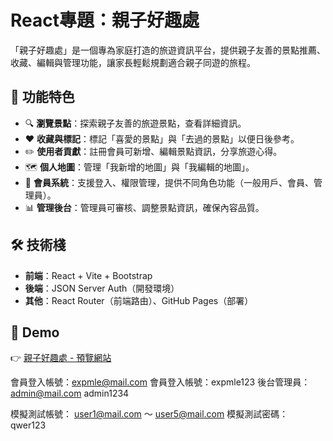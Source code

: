 # React專題：親子好趣處

「親子好趣處」是一個專為家庭打造的旅遊資訊平台，提供親子友善的景點推薦、收藏、編輯與管理功能，讓家長輕鬆規劃適合親子同遊的旅程。

## 🌟 功能特色
- 🔍 **瀏覽景點**：探索親子友善的旅遊景點，查看詳細資訊。
- ❤️ **收藏與標記**：標記「喜愛的景點」與「去過的景點」以便日後參考。
- ✏️ **使用者貢獻**：註冊會員可新增、編輯景點資訊，分享旅遊心得。
- 🗺 **個人地圖**：管理「我新增的地圖」與「我編輯的地圖」。
- 🔑 **會員系統**：支援登入、權限管理，提供不同角色功能（一般用戶、會員、管理員）。
- 📊 **管理後台**：管理員可審核、調整景點資訊，確保內容品質。

## 🛠️ 技術棧
- **前端**：React + Vite + Bootstrap
- **後端**：JSON Server Auth（開發環境）
- **其他**：React Router（前端路由）、GitHub Pages（部署）

## 🚀 Demo
👉 [親子好趣處 - 預覽網站](https://smallting1124.github.io/2025_react_project/)


會員登入帳號：expmle@mail.com 會員登入帳號：expmle123
後台管理員：admin@mail.com admin1234

模擬測試帳號： user1@mail.com ～ user5@mail.com
模擬測試密碼： qwer123